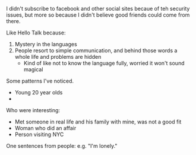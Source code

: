 I didn't subscribe to facebook and other social sites becaue of teh security issues, but more so because I didn't believe good friends could come from there.

Like Hello Talk because:
1. Mystery in the languages
2. People resort to simple communication, and behind those words a whole life and problems are hidden
   - Kind of like not to know the language fully, worried it won't sound magical


Some patterns I've noticed.

- Young 20 year olds
- 

Who were interesting:
- Met someone in real life and his family with mine, was not a good fit
- Woman who did an affair
- Person visiting NYC

One sentences from people: e.g. "I'm lonely."

